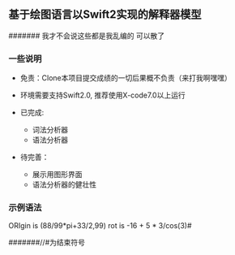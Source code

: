## 基于绘图语言以Swift2实现的解释器模型
####### 我才不会说这些都是我乱编的 可以散了
### 一些说明
* 免责：Clone本项目提交成绩的一切后果概不负责（来打我啊嘿嘿）
* 环境需要支持Swift2.0, 推荐使用X-code7.0以上运行

* 已完成: 
	* 词法分析器
	* 语法分析器
* 待完善： 
	* 展示用图形界面
	* 语法分析器的健壮性

### 示例语法
ORIgin is (88/99*pi+33/2,99)
rot is -16 + 5 * 3/cos(3)#

#######//#为结束符号


